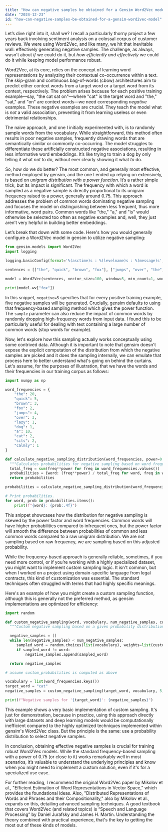 ```yaml
---
title: "How can negative samples be obtained for a Gensim Word2Vec model?"
date: "2024-12-23"
id: "how-can-negative-samples-be-obtained-for-a-gensim-word2vec-model"
---
```


Let’s dive right into it, shall we? I recall a particularly thorny project a few years back involving sentiment analysis on a colossal corpus of customer reviews. We were using Word2Vec, and like many, we hit that inevitable wall: effectively generating negative samples. The challenge, as always, wasn't about *if* we could do it, but *how efficiently and effectively* we could do it while keeping model performance robust.

Word2Vec, at its core, relies on the concept of learning word representations by analyzing their contextual co-occurrence within a text. The skip-gram and continuous bag-of-words (cbow) architectures aim to predict either context words from a target word or a target word from its context, respectively. The problem arises because for each positive training example—say, "the cat sat on"—where "cat" is the target word and "the," "sat," and "on" are context words—we need corresponding *negative* examples. These negative examples are crucial. They teach the model what is *not* a valid association, preventing it from learning useless or even detrimental relationships.

The naive approach, and one I initially experimented with, is to randomly sample words from the vocabulary. While straightforward, this method often results in poor negative samples, frequently drawing words that are semantically similar or commonly co-occurring. The model struggles to differentiate these artificially constructed negative associations, resulting in less informative word embeddings. It’s like trying to train a dog by only telling it what *not* to do, without ever clearly showing it what *to* do.

So, how do we do better? The most common, and generally most effective, method employed by gensim, and the one I ended up relying on extensively, is based on *unigram distribution with a power function*. It’s a rather simple trick, but its impact is significant. The frequency with which a word is sampled as a negative sample is directly proportional to its unigram frequency raised to a power, generally around 0.75. This approach addresses the problem of common words dominating negative sampling and focuses the model on distinguishing between less frequent, thus more informative, word pairs. Common words like "the," "a," and "is" would otherwise be selected too often as negative examples and, well, they just aren’t very helpful in building better embeddings.

Let’s break that down with some code. Here's how you would generally configure a Word2Vec model in gensim to utilize negative sampling:

```python
from gensim.models import Word2Vec
import logging

logging.basicConfig(format='%(asctime)s : %(levelname)s : %(message)s', level=logging.INFO)

sentences = [["the", "quick", "brown", "fox"], ["jumps", "over", "the", "lazy", "dog"], ["a", "cat", "sits", "calmly"]]

model = Word2Vec(sentences, vector_size=100, window=5, min_count=1, workers=4, sg=1, negative=5, sample=1e-3)

print(model.wv["fox"])

```

In this snippet, `negative=5` specifies that for every positive training example, five negative samples will be generated. Crucially, gensim defaults to using that frequency-based sampling method which gives the power function. The `sample` parameter can also reduce the impact of common words by randomly dropping high-frequency words from input data. I found this to be particularly useful for dealing with text containing a large number of common words (stop words for example).

Now, let's explore how this sampling actually works conceptually using some contrived data. Although it is important to note that gensim doesn't expose the explicit computation of the distribution from which the negative samples are picked and it does the sampling internally, we can emulate that process here to better understand what's going on behind the curtains. Let's assume, for the purposes of illustration, that we have the words and their frequencies in our training corpus as follows:

```python
import numpy as np

word_frequencies = {
    "the": 20,
    "quick": 5,
    "brown": 3,
    "fox": 2,
    "jumps": 4,
    "over": 3,
    "lazy": 1,
    "dog": 1,
    "a": 10,
    "cat": 2,
    "sits": 2,
    "calmly": 1
}

def calculate_negative_sampling_distribution(word_frequencies, power=0.75):
  """Calculates probabilities for negative sampling based on word frequencies. """
  total_freq = sum(freq**power for freq in word_frequencies.values())
  probabilities = {word: (freq**power) / total_freq for word, freq in word_frequencies.items()}
  return probabilities

probabilities = calculate_negative_sampling_distribution(word_frequencies)

# Print probabilities.
for word, prob in probabilities.items():
    print(f"{word}: {prob:.4f}")


```

This snippet showcases how the distribution for negative sampling is skewed by the power factor and word frequencies. Common words will have higher probabilities compared to infrequent ones, but the power factor will smooth the difference between probabilities of common and less common words compared to a raw unigram distribution. We are not sampling based on raw frequency, we are sampling based on this adjusted probability.

While the frequency-based approach is generally reliable, sometimes, if you need more control, or if you’re working with a highly specialized dataset, you might want to implement custom sampling logic. It isn't common, but when I worked on a project using domain-specific language from legal contracts, this kind of customization was essential. The standard techniques often struggled with terms that had highly specific meanings.

Here's an example of how you might create a custom sampling function, although this is generally not the preferred method, as gensim implementations are optimized for efficiency:

```python
import random

def custom_negative_sampling(word, vocabulary, num_negative_samples, custom_probabilities):
  """Custom negative sampling based on a given probability distribution. """

  negative_samples = []
  while len(negative_samples) < num_negative_samples:
     sampled_word = random.choices(list(vocabulary), weights=list(custom_probabilities.values()))[0]
     if sampled_word != word:
         negative_samples.append(sampled_word)

  return negative_samples

# assume custom_probabilities is computed as above

vocabulary = list(word_frequencies.keys())
target_word = "cat"
negative_samples = custom_negative_sampling(target_word, vocabulary, 5, probabilities)

print(f"Negative samples for '{target_word}': {negative_samples}")

```

This example shows a very basic implementation of custom sampling. It's just for demonstration, because in practice, using this approach directly with large datasets and deep learning models would be computationally inefficient compared to the highly optimized techniques implemented within gensim's Word2Vec class. But the principle is the same: use a probability distribution to select negative samples.

In conclusion, obtaining effective negative samples is crucial for training robust Word2Vec models. While the standard frequency-based sampling with a power of 0.75 (or close to it) works remarkably well in most scenarios, it’s valuable to understand the underlying principles and know when you might need to implement a custom solution, even if it's for a specialized use case.

For further reading, I recommend the original Word2Vec paper by Mikolov et al., "Efficient Estimation of Word Representations in Vector Space," which provides the foundational ideas. Also, "Distributed Representations of Words and Phrases and their Compositionality," also by Mikolov et al., expands on this, detailing advanced sampling techniques. A good textbook that covers Word2Vec (and related topics) is “Speech and Language Processing” by Daniel Jurafsky and James H. Martin. Understanding the theory combined with practical experience, that's the key to getting the most out of these kinds of models.

